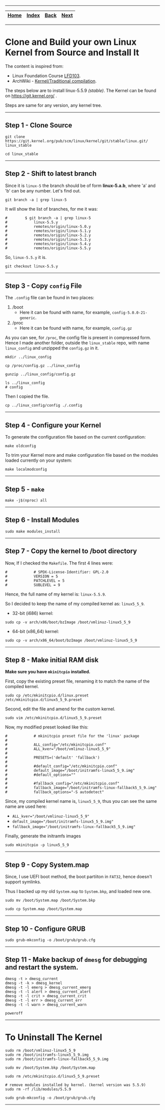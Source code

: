 
---

| [Home](/README.md) | [Index](./README.md) | [Back](./OS_Installation/2_install_gui.md) | [Next](./2_install_a_package_from_aur.md) |
| :---: | :---: | :---: | :---: |

---

# Clone and Build your own Linux Kernel from Source and Install It

The content is inspired from: 
* Linux Foundation Course [LFD103](https://training.linuxfoundation.org/training/a-beginners-guide-to-linux-kernel-development-lfd103/).
* ArchWiki - [Kernel/Traditional compilation](https://wiki.archlinux.org/index.php/Kernel/Traditional_compilation).

The steps below are to install linux-5.5.9 _(stable)_. The Kernel can be found on https://git.kernel.org/ .

Steps are same for any version, any kernel tree.

---

## Step 1 - Clone Source

```shell
git clone https://git.kernel.org/pub/scm/linux/kernel/git/stable/linux.git/ linux_stable

cd linux_stable
```

---

## Step 2 - Shift to latest branch

Since it is `linux-5` the branch should be of form __linux-5.a.b__, where 'a' and 'b' can be any number. Let's find out.

```shell
git branch -a | grep linux-5
```
It will show the list of branches, for me it was:

```
#        $ git branch -a | grep linux-5
#            linux-5.5.y
#            remotes/origin/linux-5.0.y
#            remotes/origin/linux-5.1.y
#            remotes/origin/linux-5.2.y
#            remotes/origin/linux-5.3.y
#            remotes/origin/linux-5.4.y
#            remotes/origin/linux-5.5.y
```
So, `linux-5.5.y` it is.

```shell
git checkout linux-5.5.y
```
---

## Step 3 - Copy `config` File

The `.config` file can be found in two places:
1) /boot
   * Here it can be found with name, for example, `config-5.0.0-21-generic`.
2) /proc
   * Here it can be found with name, for example, `config.gz`

As you can see, for `/proc`, the config file is present in compressed form. Hence I made another folder, outside the `linux_stable` repo, with name `linux_config` and unzipped the `config.gz` in it.

```shell
mkdir ../linux_config

cp /proc/config.gz ../linux_config

gunzip ../linux_config/config.gz

ls ../linux_config
# config
```

Then I copied the file.

```shell
cp ../linux_config/config ./.config
```

---

## Step 4 - Configure your Kernel

To generate the configuration file based on the current configuration:

```shell
make oldconfig
```

To trim your Kernel more and make configuration file based on the modules loaded currently on your system:

```shell
make localmodconfig
```

---

## Step 5 - `make`

```shell
make -j$(nproc) all
```

---

## Step 6 - Install Modules

```shell
sudo make modules_install
```

---

## Step 7 - Copy the kernel to /boot directory

Now, If I checked the `Makefile`. The first 4 lines were:

```
#            # SPDX-License-Identifier: GPL-2.0
#            VERSION = 5
#            PATCHLEVEL = 5
#            SUBLEVEL = 9
```
Hence, the full name of my kernel is: `linux-5.5.9`.

So I decided to keep the name of my compiled kernel as: `linux5_5_9`.

* 32-bit (i686) kernel:

```shell
sudo cp -v arch/x86/boot/bzImage /boot/vmlinuz-linux5_5_9
```

* 64-bit (x86_64) kernel:

```shell
sudo cp -v arch/x86_64/boot/bzImage /boot/vmlinuz-linux5_5_9
```
---

## Step 8 - Make initial RAM disk

__Make sure you have `mkinitcpio` installed.__

First, copy the existing preset file, renaming it to match the name of the compiled kernel. 

```shell
sudo cp /etc/mkinitcpio.d/linux.preset /etc/mkinitcpio.d/linux5_5_9.preset
```

Second, edit the file and amend for the custom kernel.

```shell
sudo vim /etc/mkinitcpio.d/linux5_5_9.preset
```
Now, my modified preset looked like this:

```
#            # mkinitcpio preset file for the 'linux' package
#
#            ALL_config="/etc/mkinitcpio.conf"
#            ALL_kver="/boot/vmlinuz-linux5_5_9"
#
#            PRESETS=('default' 'fallback')
#
#            #default_config="/etc/mkinitcpio.conf"
#            default_image="/boot/initramfs-linux5_5_9.img"
#            #default_options=""
#
#            #fallback_config="/etc/mkinitcpio.conf"
#            fallback_image="/boot/initramfs-linux-fallback5_5_9.img"
#            fallback_options="-S autodetect"
```

Since, my compiled kernel name is, `linux5_5_9`, thus you can see the same name are used here:
* `ALL_kver="/boot/vmlinuz-linux5_5_9"`
* `default_image="/boot/initramfs-linux5_5_9.img"`
* `fallback_image="/boot/initramfs-linux-fallback5_5_9.img"`

Finally, generate the initramfs images

```shell
sudo mkinitcpio -p linux5_5_9
```

---

## Step 9 - Copy System.map

Since, I use UEFI boot method, the boot partiiton in `FAT32`, hence doesn't support symlinks.

Thus I backed up my old `System.map` to `System.bkp`, and loaded new one.

```shell
sudo mv /boot/System.map /boot/System.bkp

sudo cp System.map /boot/System.map
```
---

## Step 10 - Configure GRUB

```shell
sudo grub-mkconfig -o /boot/grub/grub.cfg
```
---

## Step 11 - Make backup of `dmesg` for debugging and restart the system.

```shell
dmesg -t > dmesg_current
dmesg -t -k > dmesg_kernel
dmesg -t -l emerg > dmesg_current_emerg
dmesg -t -l alert > dmesg_current_alert
dmesg -t -l crit > dmesg_current_crit
dmesg -t -l err > dmesg_current_err
dmesg -t -l warn > dmesg_current_warn

poweroff
```
---

# To Uninstall The Kernel

```shell
sudo rm /boot/vmlinuz-linux5_5_9
sudo rm /boot/initramfs-linux5_5_9.img
sudo rm /boot/initramfs-linux-fallback5_5_9.img

sudo mv /boot/System.bkp /boot/System.map

sudo rm /etc/mkinitcpio.d/linux5_5_9.preset

# remove modules installed by kernel. (kernel version was 5.5.9)
sudo rm -rf /lib/modules/5.5.9

sudo grub-mkconfig -o /boot/grub/grub.cfg
```
---

